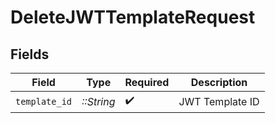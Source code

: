 # DeleteJWTTemplateRequest


## Fields

| Field              | Type               | Required           | Description        |
| ------------------ | ------------------ | ------------------ | ------------------ |
| `template_id`      | *::String*         | :heavy_check_mark: | JWT Template ID    |
